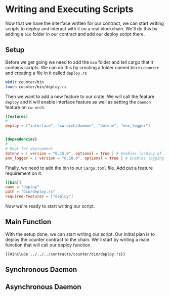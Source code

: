 # Writing and Executing Scripts

Now that we have the interface written for our contract, we can start writing scripts to deploy and interact with it on a real blockchain. We'll do this by adding a `bin` folder in our contract and add our deploy script there.

## Setup

Before we get going we need to add the `bin` folder and tell cargo that it contains scripts. We can do this by creating a folder named bin in `counter` and creating a file in it called `deploy.rs`

```bash
mkdir counter/bin
touch counter/bin/deploy.rs
```

Then we want to add a new feature to our crate. We will call the feature `deploy` and it will enable interface feature as well as setting the `daemon` feature on `cw-orch`.

```toml
[features]
# ...
deploy = ["interface", "cw-orch/daemon", "dotenv", "env_logger"]


[dependencies]
# ...
# Deps for deployment
dotenv = { version = "0.15.0", optional = true } # Enables loading of .env files
env_logger = { version = "0.10.0", optional = true } # Enables logging to stdout
```

Finally, we need to add the bin to our `Cargo.toml` file. Add put a feature requirement on it:

```toml
[[bin]]
name = "deploy"
path = "bin/deploy.rs"
required-features = ["deploy"]
```

Now we're ready to start writing our script.

## Main Function

With the setup done, we can start writing our script. Our initial plan is to deploy the counter contract to the chain. We'll start by writing a main function that will call our deploy function.

```rust,ignore
{{#include ../../../contracts/counter/bin/deploy.rs}}
```

## Synchronous Daemon

## Asynchronous Daemon
